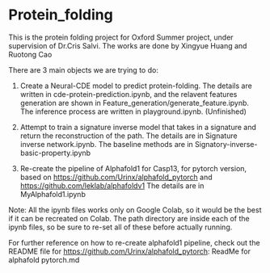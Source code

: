 # Protein_folding
This is the protein folding project for Oxford Summer project, under supervision of Dr.Cris Salvi. 
The works are done by Xingyue Huang and Ruotong Cao

There are 3 main objects we are trying to do:

1. Create a Neural-CDE model to predict protein-folding. 
     The details are written in cde-protein-prediction.ipynb, and the relavent features generation are shown in Feature_generation/generate_feature.ipynb. The inference process are written in playground.ipynb.
(Unfinished)

2. Attempt to train a signature inverse model that takes in a signature and return the reconstruction of the path.
     The details are in Signature inverse network.ipynb. The baseline methods are in Signatory-inverse-basic-property.ipynb
     
3. Re-create the pipeline of Alphafold1 for Casp13, for pytorch version, based on https://github.com/Urinx/alphafold_pytorch and https://github.com/leklab/alphafoldv1
     The details are in MyAlphafold1.ipynb

Note: All the ipynb files works only on Google Colab, so it would be the best if it can be recreated on Colab. The path directory are inside each of the ipynb files, so be sure to re-set all of these before actually running.

For further reference on how to re-create alphafold1 pipeline, check out the README file for https://github.com/Urinx/alphafold_pytorch: ReadMe for alphafold pytorch.md
